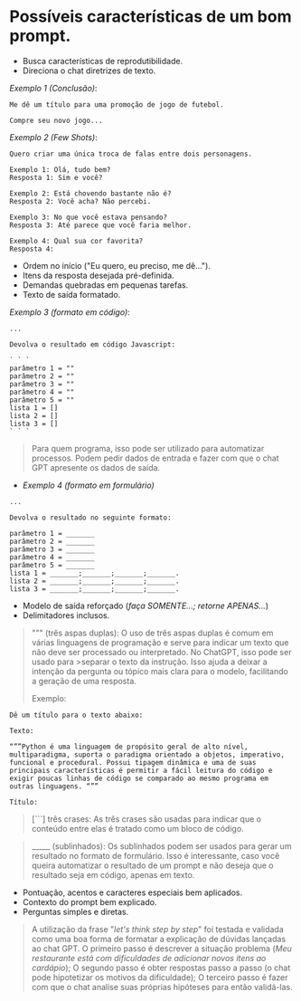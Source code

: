 # Possíveis características de um bom prompt.

* Busca características de reprodutibilidade.
* Direciona o chat diretrizes de texto.

*Exemplo 1 (Conclusão)*:
```
Me dê um título para uma promoção de jogo de futebol.

Compre seu novo jogo...
```
*Exemplo 2 (Few Shots)*:
```
Quero criar uma única troca de falas entre dois personagens.

Exemplo 1: Olá, tudo bem?
Resposta 1: Sim e você?

Exemplo 2: Está chovendo bastante não é?
Resposta 2: Você acha? Não percebi.

Exemplo 3: No que você estava pensando?
Resposta 3: Até parece que você faria melhor.

Exemplo 4: Qual sua cor favorita?
Resposta 4: 
```

* Ordem no início ("Eu quero, eu preciso, me dê...").
* Itens da resposta desejada pré-definida.
* Demandas quebradas em pequenas tarefas.
* Texto de saída formatado.

*Exemplo 3 (formato em código)*:

```
...

Devolva o resultado em código Javascript:

` ` `
parâmetro 1 = ""
parâmetro 2 = ""
parâmetro 3 = ""
parâmetro 4 = ""
parâmetro 5 = ""
lista 1 = []
lista 2 = []
lista 3 = []
` ` `
```
> Para quem programa, isso pode ser utilizado para automatizar processos. Podem pedir dados de entrada e fazer com que o chat GPT apresente os dados de saída.

* *Exemplo 4 (formato em formulário)*

```
...

Devolva o resultado no seguinte formato:

parâmetro 1 = _______
parâmetro 2 = _______
parâmetro 3 = _______
parâmetro 4 = _______
parâmetro 5 = _______
lista 1 = _______;_______;_______;_______.
lista 2 = _______;_______;_______;_______.
lista 3 = _______;_______;_______;_______.

```

* Modelo de saída reforçado (*faça SOMENTE...; retorne APENAS...*)
* Delimitadores inclusos.

>  """ (três aspas duplas): O uso de três aspas duplas é comum em várias linguagens de programação e serve para indicar um texto que não deve ser processado ou interpretado. No ChatGPT, isso pode ser usado para >separar o texto da instrução. Isso ajuda a deixar a intenção da pergunta ou tópico mais clara para o modelo, facilitando a geração de uma resposta.
>
> Exemplo:
>
```
Dê um título para o texto abaixo:

Texto:

“””Python é uma linguagem de propósito geral de alto nível, multiparadigma, suporta o paradigma orientado a objetos, imperativo, funcional e procedural. Possui tipagem dinâmica e uma de suas principais características é permitir a fácil leitura do código e exigir poucas linhas de código se comparado ao mesmo programa em outras linguagens. “””

Título:
```

> [```] três crases: As três crases são usadas para indicar que o conteúdo entre elas é tratado como um bloco de código.

> _____ (sublinhados): Os sublinhados podem ser usados para gerar um resultado no formato de formulário. Isso é interessante, caso você queira automatizar o resultado de um prompt e não deseja que o resultado seja em código, apenas em texto.

* Pontuação, acentos e caracteres especiais bem aplicados.
* Contexto do prompt bem explicado.
* Perguntas simples e diretas.

> A utilização da frase "*let's think step by step*" foi testada e validada como uma boa forma de formatar a explicação de dúvidas lançadas ao chat GPT.
> O primeiro passo é descrever a situação problema (*Meu restaurante está com dificuldades de adicionar novos itens ao cardápio*);
> O segundo passo é obter respostas passo a passo (o chat pode hipotetizar os motivos da dificuldade);
> O terceiro passo é fazer com que o chat analise suas próprias hipóteses para então validá-las.




